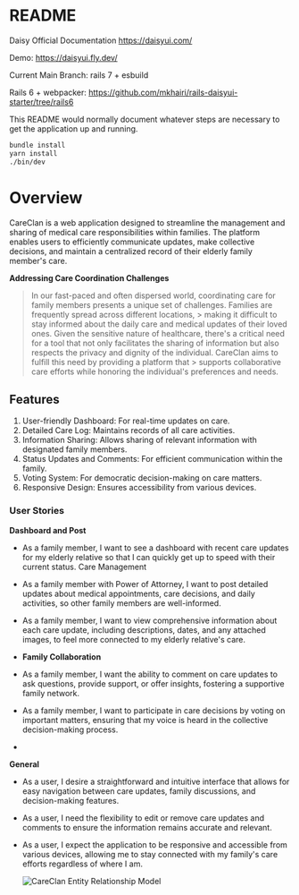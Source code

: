 # README
Daisy Official Documentation https://daisyui.com/

Demo: https://daisyui.fly.dev/

Current Main Branch: rails 7 + esbuild

Rails 6 + webpacker: https://github.com/mkhairi/rails-daisyui-starter/tree/rails6

This README would normally document whatever steps are necessary to get the
application up and running.

```sh
bundle install
yarn install
./bin/dev
```
# Overview

CareClan is a web application designed to streamline the management and sharing of medical care responsibilities within families. The platform enables users to efficiently communicate updates, make collective decisions, and maintain a centralized record of their elderly family member's care.

**Addressing Care Coordination Challenges**

> In our fast-paced and often dispersed world, coordinating care for family members presents a unique set of challenges. Families are frequently spread across different locations, > making it difficult to stay informed about the daily care and medical updates of their loved ones. Given the sensitive nature of healthcare, there's a critical need for a tool
> that not only facilitates the sharing of information but also respects the privacy and dignity of the individual. CareClan aims to fulfill this need by providing a platform that > supports collaborative care efforts while honoring the individual's preferences and needs.

## Features

1. User-friendly Dashboard: For real-time updates on care.
2. Detailed Care Log: Maintains records of all care activities.
3. Information Sharing: Allows sharing of relevant information with designated family members.
4. Status Updates and Comments: For efficient communication within the family.
5. Voting System: For democratic decision-making on care matters.
6. Responsive Design: Ensures accessibility from various devices.

### User Stories

**Dashboard and Post**

- As a family member, I want to see a dashboard with recent care updates for my elderly relative so that I can quickly get up to speed with their current status.
Care Management
- As a family member with Power of Attorney, I want to post detailed updates about medical appointments, care decisions, and daily activities, so other family members are well-informed.
- As a family member, I want to view comprehensive information about each care update, including descriptions, dates, and any attached images, to feel more connected to my elderly relative's care.
- 
  **Family Collaboration**
  
- As a family member, I want the ability to comment on care updates to ask questions, provide support, or offer insights, fostering a supportive family network.
- As a family member, I want to participate in care decisions by voting on important matters, ensuring that my voice is heard in the collective decision-making process.
- 
**General**
  
- As a user, I desire a straightforward and intuitive interface that allows for easy navigation between care updates, family discussions, and decision-making features.
- As a user, I need the flexibility to edit or remove care updates and comments to ensure the information remains accurate and relevant.
- As a user, I expect the application to be responsive and accessible from various devices, allowing me to stay connected with my family's care efforts regardless of where I am.

  ![CareClan Entity Relationship Model](/assets/images/Care-Clan-ERD.png "CareClan ERD")
